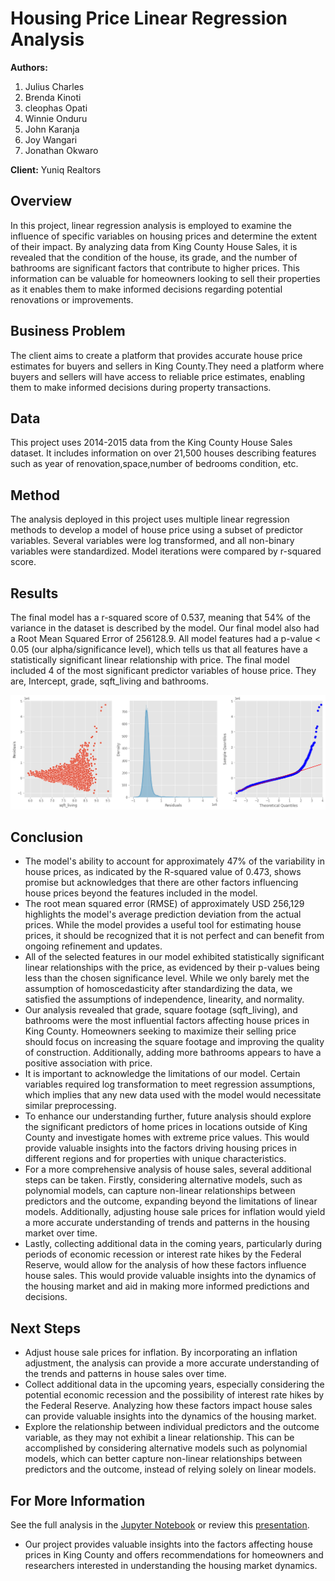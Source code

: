 # Housing Price Linear Regression Analysis

**Authors:**
 1. Julius Charles
 2. Brenda Kinoti
 3. cleophas Opati
 4. Winnie Onduru
 5. John Karanja
 6. Joy Wangari
 7. Jonathan Okwaro

**Client:** Yuniq Realtors

## Overview
In this project, linear regression analysis is employed to examine the influence of specific variables on housing prices and determine the extent of their impact. By analyzing data from King County House Sales, it is revealed that the condition of the house, its grade, and the number of bathrooms are significant factors that contribute to higher prices. This information can be valuable for homeowners looking to sell their properties as it enables them to make informed decisions regarding potential renovations or improvements.

## Business Problem
The client aims to create a platform that provides accurate house price estimates for buyers and sellers in King County.They need a platform where buyers and sellers will have access to reliable price estimates, enabling them to make informed decisions during property transactions.

## Data
This project uses 2014-2015 data from the King County House Sales dataset. It includes information on over 21,500 houses describing features such as year of renovation,space,number of bedrooms condition, etc.

## Method
The analysis deployed in this project uses multiple linear regression methods to develop a model of house price using a subset of predictor variables. Several variables were log transformed, and all non-binary variables were standardized. Model iterations were compared by r-squared score.

## Results
The final model has a r-squared score of 0.537, meaning that 54% of the variance in the dataset is described by the model.
Our final model also had a Root Mean Squared Error of 256128.9.
All model features had a p-value < 0.05 (our alpha/significance level), which tells us that all features have a statistically significant linear relationship with price.
The final model included 4 of the most significant predictor variables of house price. They are, Intercept, grade, sqft_living and bathrooms.

![RESULTS](images/results.png)

## Conclusion
- The model's ability to account for approximately 47% of the variability in house prices, as indicated by the R-squared value of 0.473, shows promise but acknowledges that there are other factors influencing house prices beyond the features included in the model.
- The root mean squared error (RMSE) of approximately USD 256,129 highlights the model's average prediction deviation from the actual prices. While the model provides a useful tool for estimating house prices, it should be recognized that it is not perfect and can benefit from ongoing refinement and updates.
- All of the selected features in our model exhibited statistically significant linear relationships with the price, as evidenced by their p-values being less than the chosen significance level. While we only barely met the assumption of homoscedasticity after standardizing the data, we satisfied the assumptions of independence, linearity, and normality.
- Our analysis revealed that grade, square footage (sqft_living), and bathrooms were the most influential factors affecting house prices in King County. Homeowners seeking to maximize their selling price should focus on increasing the square footage and improving the quality of construction. Additionally, adding more bathrooms appears to have a positive association with price.
- It is important to acknowledge the limitations of our model. Certain variables required log transformation to meet regression assumptions, which implies that any new data used with the model would necessitate similar preprocessing.
- To enhance our understanding further, future analysis should explore the significant predictors of home prices in locations outside of King County and investigate homes with extreme price values. This would provide valuable insights into the factors driving housing prices in different regions and for properties with unique characteristics.
- For a more comprehensive analysis of house sales, several additional steps can be taken. Firstly, considering alternative models, such as polynomial models, can capture non-linear relationships between predictors and the outcome, expanding beyond the limitations of linear models. Additionally, adjusting house sale prices for inflation would yield a more accurate understanding of trends and patterns in the housing market over time.
- Lastly, collecting additional data in the coming years, particularly during periods of economic recession or interest rate hikes by the Federal Reserve, would allow for the analysis of how these factors influence house sales. This would provide valuable insights into the dynamics of the housing market and aid in making more informed predictions and decisions.

## Next Steps
- Adjust house sale prices for inflation. By incorporating an inflation adjustment, the analysis can provide a more accurate understanding of the trends and patterns in house sales over time.
- Collect additional data in the upcoming years, especially considering the potential economic recession and the possibility of interest rate hikes by the Federal Reserve. Analyzing how these factors impact house sales can provide valuable insights into the dynamics of the housing market.
- Explore the relationship between individual predictors and the outcome variable, as they may not exhibit a linear relationship. This can be accomplished by considering alternative models such as polynomial models, which can better capture non-linear relationships between predictors and the outcome, instead of relying solely on linear models.

## For More Information

See the full analysis in the [Jupyter Notebook](./Student.ipynb) or review this [presentation](./presentation.pdf).


- Our project provides valuable insights into the factors affecting house prices in King County and offers recommendations for homeowners and researchers interested in understanding the housing market dynamics.

